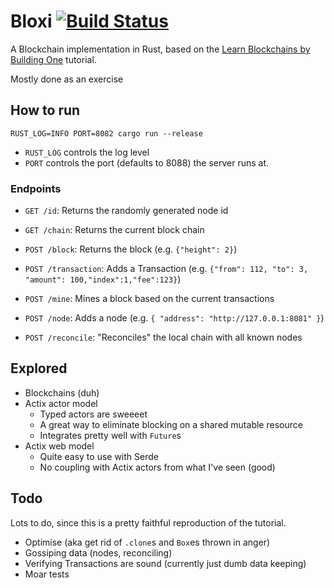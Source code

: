 # Bloxi [![Build Status](https://travis-ci.org/lloydmeta/bloxi.svg?branch=master)](https://travis-ci.org/lloydmeta/bloxi)

A Blockchain implementation in Rust, based on the [Learn Blockchains by Building One](https://hackernoon.com/learn-blockchains-by-building-one-117428612f46)
tutorial.

Mostly done as an exercise

## How to run

`RUST_LOG=INFO PORT=8082 cargo run --release`

* `RUST_LOG` controls the log level
* `PORT` controls the port (defaults to 8088) the server runs at.

### Endpoints

* `GET /id`: Returns the randomly generated node id
* `GET /chain`: Returns the current block chain

* `POST /block`: Returns the block (e.g. `{"height": 2}`)

* `POST /transaction`: Adds a Transaction (e.g. `{"from": 112, "to": 3, "amount": 100,"index":1,"fee":123}`)
* `POST /mine`: Mines a block based on the current transactions
* `POST /node`: Adds a node (e.g. `{ "address": "http://127.0.0.1:8081" }`)
* `POST /reconcile`: "Reconciles" the local chain with all known nodes


## Explored

- Blockchains (duh)
- Actix actor model
  - Typed actors are sweeeet
  - A great way to eliminate blocking on a shared mutable resource
  - Integrates pretty well with `Future`s
- Actix web model
  - Quite easy to use with Serde
  - No coupling with Actix actors from what I've seen (good)
  
## Todo

Lots to do, since this is a pretty faithful reproduction of the tutorial.

- Optimise (aka get rid of `.clone`s and `Box`es thrown in anger)
- Gossiping data (nodes, reconciling)
- Verifying Transactions are sound (currently just dumb data keeping)
- Moar tests